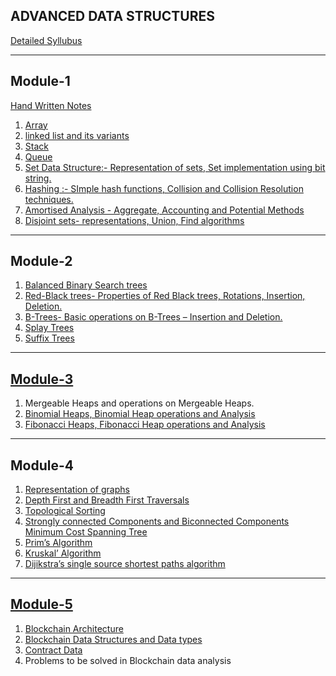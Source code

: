 ADVANCED DATA STRUCTURES
-------------------------
[Detailed Syllubus](https://docs.google.com/viewer?url=https://cetmca26.github.io/Study-Materials/Semester%201/Data%20Structures/Syllubus.pdf)

------------
Module-1
------------

[Hand Written Notes](https://cetmca26.github.io/Study-Materials/Semester%201/Data%20Structures/Handwritten.PDF)
1.  [Array](https://docs.google.com/viewer?url=https://cetmca26.github.io/Study-Materials/Semester%201/Data%20Structures/Module-1/Array.pdf)
2.  [linked list and its variants](https://docs.google.com/viewer?url=https://cetmca26.github.io/Study-Materials/Semester%201/Data%20Structures/Module-1/Linkedlist.pdf) 
3.  [Stack](https://docs.google.com/viewer?url=https://cetmca26.github.io/Study-Materials/Semester%201/Data%20Structures/Module-1/Stack.pdf)
4.  [Queue](https://docs.google.com/viewer?url=https://cetmca26.github.io/Study-Materials/Semester%201/Data%20Structures/Module-1/Queue.pdf)
5.  [Set Data Structure:- Representation of sets, Set implementation using bit string.](https://docs.google.com/viewer?url=https://cetmca26.github.io/Study-Materials/Semester%201/Data%20Structures/Module-1/Set.pdf)
6.  [Hashing :- SImple hash functions, Collision and Collision Resolution techniques.](https://docs.google.com/viewer?url=https://cetmca26.github.io/Study-Materials/Semester%201/Data%20Structures/Module-1/Hashing.pdf)
7.  [Amortised Analysis - Aggregate, Accounting and Potential Methods](https://docs.google.com/viewer?url=https://cetmca26.github.io/Study-Materials/Semester%201/Data%20Structures/Module-1/Amortized%20Analysis)
8.  [Disjoint sets- representations, Union, Find algorithms](https://docs.google.com/viewer?url=https://cetmca26.github.io/Study-Materials/Semester%201/Data%20Structures/Module-1/DisjointSet.pdf)

------------
Module-2
------------
1.  [Balanced Binary Search trees](https://docs.google.com/viewer?url=https://cetmca26.github.io/Study-Materials/Semester%201/Data%20Structures/module-2/Balanced%20BST.pdf)
2.  [Red-Black trees- Properties of Red Black trees, Rotations, Insertion, Deletion.](https://docs.google.com/viewer?url=https://cetmca26.github.io/Study-Materials/Semester%201/Data%20Structures/Module-2/RedBlackTree/Red%20Black%20Tree.pdf)
3.  [B-Trees- Basic operations on B-Trees – Insertion and Deletion.](https://docs.google.com/viewer?url=https://cetmca26.github.io/Study-Materials/Semester%201/Data%20Structures/Module-2/BTree/BTREE!.pdf)
4.  [Splay Trees](https://docs.google.com/viewer?url=https://cetmca26.github.io/Study-Materials/Semester%201/Data%20Structures/Module-2/Splay%20Tree.pdf)
5.  [Suffix Trees](https://docs.google.com/viewer?url=https://cetmca26.github.io/Study-Materials/Semester%201/Data%20Structures/Module-2/Suffix%20Tree.pdf)


------------
[Module-3](https://docs.google.com/viewer?url=https://cetmca26.github.io/Study-Materials/Semester%201/Data%20Structures/Module-3/Heap.pdf)
------------
1.  Mergeable Heaps and operations on Mergeable Heaps.
2.  [Binomial Heaps, Binomial Heap operations and Analysis](https://docs.google.com/viewer?url=https://cetmca26.github.io/Study-Materials/Semester%201/Data%20Structures/Module-3/Binomial%20Heap/Bino-heap.pdf)
3.  [Fibonacci Heaps, Fibonacci Heap operations and Analysis](https://docs.google.com/viewer?url=https://cetmca26.github.io/Study-Materials/Semester%201/Data%20Structures/Module-3/Fibinacci%20Heap/FIBONACCI%20HEAPS.pdf)

------------
Module-4
------------
1.  [Representation of graphs](https://docs.google.com/viewer?url=https://cetmca26.github.io/Study-Materials/Semester%201/Data%20Structures/Module-4/REPRESENTATION%20OF%20GRAPHS.pdf)
2.  [Depth First and Breadth First Traversals](https://docs.google.com/viewer?url=https://cetmca26.github.io/Study-Materials/Semester%201/Data%20Structures/Module-4/DFS%20&%20BFS.pdf)
3.  [Topological Sorting](https://docs.google.com/viewer?url=https://cetmca26.github.io/Study-Materials/Semester%201/Data%20Structures/Module-4/MST.pdf)
4.  [Strongly connected Components and Biconnected Components Minimum Cost Spanning Tree](https://docs.google.com/viewer?url=https://cetmca26.github.io/Study-Materials/Semester%201/Data%20Structures/Module-4/BCC&SCC.pdf)
5.  [Prim’s Algorithm](https://docs.google.com/viewer?url=https://cetmca26.github.io/Study-Materials/Semester%201/Data%20Structures/module-4/Prims.pdf)
6.  [Kruskal’ Algorithm](https://docs.google.com/viewer?url=https://cetmca26.github.io/Study-Materials/Semester%201/Data%20Structures/Module-4/Kruskals%20Algorithm.pdf)
7.  [Dijikstra’s single source shortest paths algorithm](https://docs.google.com/viewer?url=https://cetmca26.github.io/Study-Materials/Semester%201/Data%20Structures/Module-4/Dijikstras%20Algorithm.pdf)

------------
[Module-5](https://docs.google.com/viewer?url=https://cetmca26.github.io/Study-Materials/Semester%201/Data%20Structures/module-5/blockchain%20HWN.pdf)
------------
1.  [Blockchain Architecture](https://docs.google.com/viewer?url=https://cetmca26.github.io/Study-Materials/Semester%201/Data%20Structures/Module-5/Blockchain.pdf)
2.  [Blockchain Data Structures and Data types](https://docs.google.com/viewer?url=https://cetmca26.github.io/Study-Materials/Semester%201/Data%20Structures/module-5/Blockchain%20Data%20Structures.pdf)
3.  [Contract Data](https://docs.google.com/viewer?url=https://cetmca26.github.io/Study-Materials/Semester%201/Data%20Structures/Module-5/smart%20contract.pdf)
4.  Problems to be solved in Blockchain data analysis
